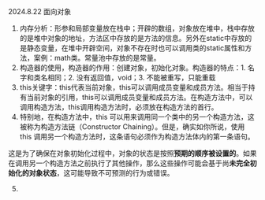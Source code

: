 2024.8.22
面向对象
1. 内存分析：形参和局部变量放在栈中；开辟的数组，对象放在堆中，栈中存放的是堆中对象的地址，方法区中存放的是方法的信息。另外在static中存放的是静态变量，在堆中开辟空间，对象不存在时也可以调用类的static属性和方法，案例：math类。常量池中存放的是常量。
2. 构造器的使用，构造器的作用：创建对象，初始化对象。构造器的特点：1. 名字和类名相同；2. 没有返回值，void；3. 不能被重写，只能重载
3. this关键字：this代表当前对象，this可以调用成员变量和成员方法。相当于持有当前对象的引用，this可以调用成员变量和成员方法。在构造方法中，可以调用构造方法，this调用构造方法时，必须放在构造方法的首行。
4. 特别地，在构造方法中，this 可以用来调用同一个类中的另一个构造方法，这被称为构造方法链（Constructor Chaining）。但是，确实如你所说，使用 this 调用另一个构造方法时，这条语句必须作为构造方法体内的第一条语句。

这是为了确保在对象初始化过程中，对象的状态是按照**预期的顺序被设置的**。如果在调用另一个构造方法之前执行了其他操作，那么这些操作可能会基于尚**未完全初始化的对象状态**，这可能导致不可预测的行为或错误。

5. 